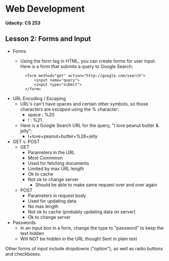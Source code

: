 # Web Development

**Udacity: CS 253**

## Lesson 2: Forms and Input

* Forms
	* Using the form tag in HTML, you can create forms for user input. Here is a form that submits a query to Google Search:
	
			<form method="get" action="http://google.com/search">
				<input name="query">
				<input type="submit">
			</form>
			
* URL Encoding / Escaping
	* URL's can't have spaces and certain other symbols, so those characters are *escaped* using the % character:
		* space : %20
		* ! : %21
	* Here is a Google Search URL for the query, "I love peanut butter & jelly":
		* I+love+peanut+butter+%26+jelly
* GET v. POST
	* GET
		* Parameters in the URL
		* Most Commmon
		* Used for fetching documents
		* Limited by max URL length
		* Ok to cache
		* Not ok to change server
			* Should be able to make same request over and over again
	* POST
		* Parameters in request body
		* Used for updating data
		* No max length
		* Not ok to cache (probably updating data on server)
		* Ok to change server
* Passwords
	* In an input box in a form, change the type to "password" to keep the text hidden
	* Will NOT be hidden in the URL though! Sent in plain text

Other forms of input include dropdowns ("option"), as well as radio buttons and checkboxes.